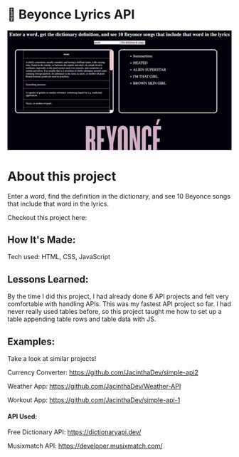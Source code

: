 #  🎤 Beyonce Lyrics API

<img width="1421" alt="beyonce api" src="/img/beyonce.png">

# About this project
Enter a word, find the definition in the dictionary, and see 10 Beyonce songs that include that word in the lyrics.

Checkout this project here: 

## How It's Made:
Tech used: HTML, CSS, JavaScript

## Lessons Learned:
By the time I did this project, I had already done 6 API projects and felt very comfortable with handling APIs. This was my fastest API project so far. I had never really used tables before, so this project taught me how to set up a table appending table rows and table data with JS. 

## Examples:
Take a look at similar projects!

Currency Converter: https://github.com/JacinthaDev/simple-api2

Weather App: https://github.com/JacinthaDev/Weather-API

Workout App: https://github.com/JacinthaDev/simple-api-1

#### API Used:

Free Dictionary API: https://dictionaryapi.dev/

Musixmatch API: https://developer.musixmatch.com/
